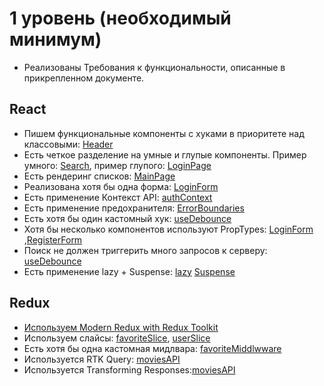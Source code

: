 # 1 уровень (необходимый минимум)
* Реализованы Требования к функциональности, описанные в прикрепленном документе.

## React

* Пишем функциональные компоненты c хуками в приоритете над классовыми: [Header](./src/components/Header/Header.jsx)
* Есть четкое разделение на умные и глупые компоненты. Пример умного: [Search](./src/components/Search/Search.jsx), пример глупого: [LoginPage](./src/pages/LoginPage/LoginPage.jsx)
* Есть рендеринг списков: [MainPage](./src/pages/MainPage/MainPage.jsx)
* Реализована хотя бы одна форма: [LoginForm](./src/components/AuthComponents/Forms/LoginForm.jsx)
* Есть применение Контекст API: [authContext](./src/store/context/authContext.js)
* Есть применение предохранителя: [ErrorBoundaries](./src/components/ErrorBoundaries/ErrorBoundaries.jsx)
* Есть хотя бы один кастомный хук: [useDebounce](./src/hooks/useDebounce.js)
* Хотя бы несколько компонентов используют PropTypes:  [LoginForm](./src/components/AuthComponents/Forms/LoginForm.jsx) ,[RegisterForm](./src/components/AuthComponents/Forms/RegisterForm.jsx)
* Поиск не должен триггерить много запросов к серверу:  [useDebounce](./src/hooks/useDebounce.js)
* Есть применение lazy + Suspense: [lazy](./src/components/AppRouter/router.js) [Suspense](./src/components/AppRouter/AppRouter.jsx)

## Redux
* [Используем Modern Redux with Redux Toolkit](./src/store/store.js)
* Используем слайсы: [favoriteSlice](./src/store/slices/favoriteSlice.js),  [userSlice](./src/store/slices/userSlice.js)
* Есть хотя бы одна кастомная мидлвара: [favoriteMiddlwware](./src/store/middleware/favoriteMiddleware.js)
* Используется RTK Query: [moviesAPI](./src/store/API/moviesAPI.js)
* Используется Transforming Responses:[moviesAPI](./src/store/API/moviesAPI.js)

